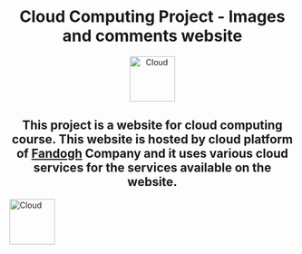 <h1 align="center" >Cloud Computing Project - Images and comments website</h1>

<p align="center"  >   <img src="https://www.google.com/url?sa=i&url=https%3A%2F%2Fwww.dignari.com%2Fprojects%2Fcloud-computing&psig=AOvVaw2rTj3nsCW18DyXsXHqjaw_&ust=1635749207944000&source=images&cd=vfe&ved=0CAsQjRxqFwoTCMCDsOqG9PMCFQAAAAAdAAAAABAD" alt="Cloud" width="80" height="80">
  </p>

<h2 align="center" > This project is a website for cloud computing course. This website is hosted by cloud platform of   <a href="https://www.fandogh.cloud/"> Fandogh</a> Company and it uses various cloud services for the services available on the website.</h2>




  
   <img src="https://www.google.com/url?sa=i&url=https%3A%2F%2Fwww.dignari.com%2Fprojects%2Fcloud-computing&psig=AOvVaw2rTj3nsCW18DyXsXHqjaw_&ust=1635749207944000&source=images&cd=vfe&ved=0CAsQjRxqFwoTCMCDsOqG9PMCFQAAAAAdAAAAABAD" alt="Cloud" width="80" height="80">
